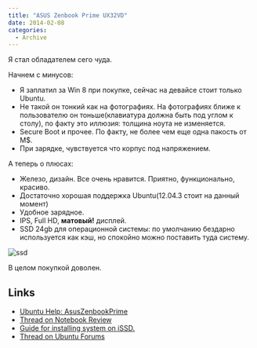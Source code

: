 ```yaml
---
title: "ASUS Zenbook Prime UX32VD"
date: 2014-02-08
categories:
  - Archive
---
```


Я стал обладателем сего чуда.

Начнем с минусов:

* Я заплатил за Win 8 при покупке, сейчас на девайсе стоит только Ubuntu.
* Не такой он тонкий как на фотографиях. На фотографиях ближе к пользователю он тоньше(клавиатура должна быть под углом к столу), по факту это иллюзия: толщина ноута не изменяется.
* Secure Boot и прочее. По факту, не более чем еще одна пакость от M$.
* При зарядке, чувствуется что корпус под напряжением.

А теперь о плюсах:

* Железо, дизайн. Все очень нравится. Приятно, функционально, красиво.
* Достаточно хорошая поддержка Ubuntu(12.04.3 стоит на данный момент)
* Удобное зарядное.
* IPS, Full HD, **матовый!** дисплей.
* SSD 24gb для операционной системы: по умолчанию бездарно используется как кэш, но спокойно можно поставить туда систему.

![ssd](ssd-on-asus-zenbook-prime-ux32vd.png)

В целом покупкой доволен.

## Links

* [Ubuntu Help: AsusZenbookPrime](https://help.ubuntu.com/community/AsusZenbookPrime)
* [Thread on Notebook Review](http://forum.notebookreview.com/asus/659073-ivy-bridge-zenbook-fhd-ips-screen-ux21a-ux31a-ux32a-ux32vd.html)
* [Guide for installing system on iSSD.](http://forum.notebookreview.com/asus/672616-guide-ux32vd-how-install-windows-7-integrated-32gb-ssd.html)
* [Thread on Ubuntu Forums](http://ubuntuforums.org/showthread.php?t=2005999)

